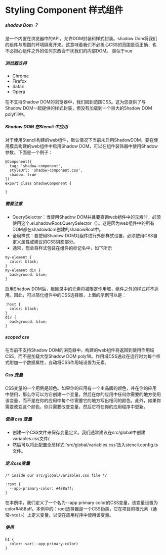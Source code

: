 # Styling Component 样式组件
#####  shadow Dom ？
 是一个内置在浏览器中的API，允许DOM封装和样式封装。shadow Dom将我们的组件与周围的环境隔离开来。这意味着我们不必担心CSS的范围是否正确，也不必担心组件之外的任何东西会干扰我们的内部DOM。 类似于vue
##### 浏览器支持
 - Chrome
 - Firefox
 - Safari
 - Opera

在不支持Shadow DOM的浏览器中，我们回到范围CSS。这为您提供了与Shadow DOM一起提供的样式封装，但没有加载到一个巨大的Shadow DOM polyfill中。
##### Shadow DOM 在Stencli 中应用
对于使用Stencli构建的web组件，默认情况下当前未启用ShadowDOM。要在使用模具构建的web组件中启用Shadow DOM，可以在组件装饰器中使用Shadow参数。下面是一个例子：
```
@Component({
  tag: 'shadow-component',
  styleUrl: 'shadow-component.css',
  shadow: true
})
export class ShadowComponent {

}
```
##### 需要注意
 - QuerySelector：当使用Shadow DOM并且要查询web组件中的元素时，必须使用这个.el.shadowRoot.QuerySelector（）。这是因为web组件中的所有DOM都在shadowdom创建的shadowRoot中。
 - 全局样式：要使用Shadow DOM对组件进行外部样式设置，必须使用CSS自定义属性或建议的CSS阴影部分。
 - 通常，您会将样式包装在组件的标记名中，如下所示

```
my-element {
  color: black;
}
my-element div {
  background: blue;
}
```
启用Shadow DOM后，根目录中的元素将被限定作用域，组件之外的样式将不适用。因此，可以简化组件中的CSS选择器，上面的示例可以是：
```
:host {
  color: black;
}
div {
  background: blue;
}
```
##### scoped css
在当前不支持Shadow DOM的浏览器中，构建的web组件将返回到使用作用域CSS，而不是加载大型Shadow DOM polyfill。作用域CSS通过在运行时为每个样式附加一个数据属性，自动将CSS作用域设置为元素。
##### Css 变量
CSS变量的一个用例是颜色。如果你的应用有一个主品牌的颜色，并在你的应用中使用，那么你可以为它创建一个变量，然后在你的应用中任何你需要的地方使用该变量，而不是在你的应用中每个你需要它的地方写出相同的颜色。此外，如果你需要改变这个颜色，你只需要改变变量，然后它将在你的应用程序中更新。
##### 使用 css 变量
 - 创建一个CSS文件来保存变量定义。我们通常建议在src/global中创建variables.css文件/
 - 然后可以将此配置全局样式:'src/global/variables.css'放入stencil.config.ts文件。
##### 定义css变量

```
/* inside our src/global/variables.css file */

:root {
  --app-primary-color: #488aff;
}
```

在本例中，我们定义了一个名为--app primary color的CSS变量，该变量设置为color#488aff。本例中的：root选择器是一个CSS伪类，它在项目的根元素（通常`<html>`）上定义变量，以便在应用程序中使用该变量。
#####  使用

```
h1 {
  color: var(--app-primary-color)
}
```
